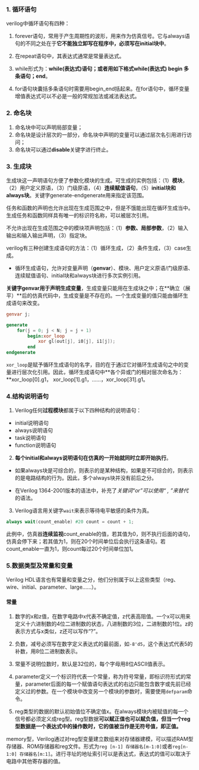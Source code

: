### 1. 循环语句

verilog中循环语句有四种：

1. forever语句，常用于产生周期性的波形，用来作为仿真信号。它与always语句的不同之处在于**它不能独立卸写在程序中，必须写在initial块中**。

2. 在repeat语句中，其表达式通常是常量表达式。
3. while形式为：**while(表达式)语句；**或者用如下格式**while(表达式) begin 多条语句；end**。 
4. for语句块囊括多条语句时需要用begin_end括起来。在for语句中，循环变量增值表达式可以不必是一般的常规加法或减法表达式。

### 2. 命名块

1. 命名块中可以声明局部变量；
2. 命名块是设计层次的一部分，命名块中声明的变量可以通过层次名引用进行访问；
3. 命名块可以通过**disable**关键字进行终止。

### 3. 生成块

生成块这一声明语句方便了参数化模块的生成。可生成的实例包括：（1）**模块**，（2）用户定义原语，（3）门级原语，（4）**连续赋值语句**，（5）**initial块和always块**。关键字generate-endgenerate用来指定该范围。

任务和函数的声明也允许出现在生成范围之中，但是不饿能出现在循环生成当中。生成任务和函数同样具有唯一的标识符名称，可以被层次引用。

不允许出现在生成范围之中的模块项声明包括：（1）**参数、局部参数**，（2）输入输出和输入输出声明，（3）指定块。

verilog有三种创建生成语句的方法：（1）循环生成，（2）条件生成，（3）case生成。

- 循环生成语句，允许对变量声明（**genvar**）、模块、用户定义原语/门级原语、连续赋值语句、initial块和always块进行多次实例引用。

​	**关键字genvar用于声明生成变量**，生成变量只能用在生成块之中；在**确立（展平）**后的仿真代码中，生成变量是不存在的。一个生成变量的值只能由循环生成语句来改变。

```verilog
genvar j;

generate
    for(j = 0; j < N; j = j + 1)
        begin:xor_loop
            xor gl(out[j], i0[j], i1[j]);
        end
endgenerate
```

`xor_loop`是赋予循环生成语句的名字，目的在于通过它对循环生成语句之中的变量进行层次化引用。因此，循环生成语句中**各个异或门的相对层次命名为：**xor_loop[0].g1， xor_loop[1].g1，……，xor_loop[31].g1。

### 4.结构说明语句

1. Verilog任何**过程模块**都属于以下四种结构的说明语句：

- initial说明语句
- always说明语句
- task说明语句
- function说明语句

2. **每个initial和always说明语句在仿真的一开始就同时立即开始执行**。

- 如果always块是可综合的，则表示的是某种结构，如果是不可综合的，则表示的是电路结构的行为。因此，多个always块并没有前后之分。

- 在Verilog 1364-2001版本的语法中，补充了*关键词“or”可以使用“ , ”来替代*的语法。

3. Verilog语言用关键字`wait`来表示等待电平敏感的条件为真。

```verilog
always wait(count_enable) #20 count = count + 1;
```

此例中，仿真器**连续监视**count_enable的值，若其值为0，则不执行后面的语句，仿真会停下来；若其值为1，则在20个时间单位后会执行这条语句。若count_enable一直为1，则count每过20个时间单位加1。

### 5.数据类型及常量和变量

Verilog HDL语言也有常量和变量之分，他们分别属于以上这些类型（reg、wire、initial、parameter、large……）。

#### 常量

1. 数字的x和z值，在数字电路中x代表不确定值，z代表高阻值。一个x可以用来定义十六进制数的4位二进制数的状态，八进制数的3位，二进制数的1位。z的表示方式与x类似，z还可以写作“?”。

2. 负数，减号必须写在数字定义表达式的最前面，如`-8'd5`，这个表达式代表5的补数，用8位二进制数表示。
3. 常量不说明位数时，默认是32位的，每个字母用8位ASCII值表示。
4. parameter定义一个标识符代表一个常量，称为符号常量，即标识符形式的常量，parameter后面的每一个赋值语句表达式的右边只能包含数字或先前已经定义过的参数。在一个模块中改变另一个模块的参数时，需要使用`defparam`命令。
5. reg类型的数据的默认初始值位不确定值x。在always模块内被赋值的每一个信号都必须定义成reg型。reg型数据**可以赋正值也可以赋负值，但当一个reg型数据是一个表达式中的操作数时，它的值被当作是无符号值，即正值。**

memory型，Verilog通过对reg型变量建立数组来对存储器建模，可以描述RAM型存储器、ROM存储器和reg文件。形式为`reg [n-1] 存储器名[m-1:0]`或者`reg[n-1:0] 存储器名[m:1]`。进行寻址的地址索引可以是表达式，表达式的值可以取决于电路中其他寄存器的值。